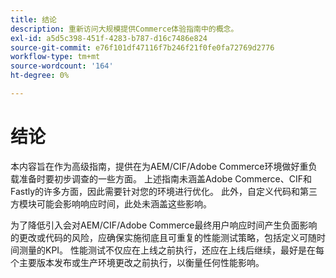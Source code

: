 ```yaml
---
title: 结论
description: 重新访问大规模提供Commerce体验指南中的概念。
exl-id: a5d5c398-451f-4283-b787-d16c7486e824
source-git-commit: e76f101df47116f7b246f21f0fe0fa72769d2776
workflow-type: tm+mt
source-wordcount: '164'
ht-degree: 0%

---
```


# 结论

本内容旨在作为高级指南，提供在为AEM/CIF/Adobe Commerce环境做好重负载准备时要初步调查的一些方面。 上述指南未涵盖Adobe Commerce、CIF和Fastly的许多方面，因此需要针对您的环境进行优化。 此外，自定义代码和第三方模块可能会影响响应时间，此处未涵盖这些影响。

为了降低引入会对AEM/CIF/Adobe Commerce最终用户响应时间产生负面影响的更改或代码的风险，应确保实施彻底且可重复的性能测试策略，包括定义可随时间测量的KPI。 性能测试不仅应在上线之前执行，还应在上线后继续，最好是在每个主要版本发布或生产环境更改之前执行，以衡量任何性能影响。
